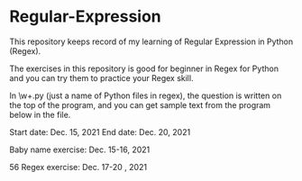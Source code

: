 # Regular-Expression

This repository keeps record of my learning of Regular Expression
in Python (Regex).

The exercises in this repository is good for beginner in Regex
for Python and you can try them to practice your Regex skill.

In \w+.py (just a name of Python files in regex), the question
is written on the top of the program, and you can get sample
text from the program below in the file.

Start date: Dec. 15, 2021
End date: Dec. 20, 2021

Baby name exercise: Dec. 15-16, 2021

56 Regex exercise: Dec. 17-20 , 2021
